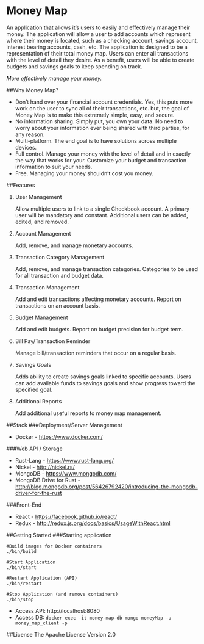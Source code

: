 # Money Map
An application that allows it’s users to easily and effectively manage their money.  The application will allow a user to add accounts which represent where their money is located, such as a checking account, savings account, interest bearing accounts, cash, etc.  The application is designed to be a representation of their total money map.  Users can enter all transactions with the level of detail they desire.  As a benefit, users will be able to create budgets and savings goals to keep spending on track.

_More effectively manage your money._

##Why Money Map?
+ Don’t hand over your financial account credentials. Yes, this puts more work on the user to sync all of their transactions, etc. but, the goal of Money Map is to make this extremely simple, easy, and secure.
+ No information sharing. Simply put, you own your data.  No need to worry about your information ever being shared with third parties, for any reason.
+ Multi-platform. The end goal is to have solutions across multiple devices.
+ Full control. Manage your money with the level of detail and in exactly the way that works for your. Customize your budget and transaction information to suit your needs.
+ Free. Managing your money shouldn’t cost you money.

##Features
1. User Management

   Allow multiple users to link to a single Checkbook account.  A primary user will be mandatory and constant.  Additional users can be added, edited, and removed.

2. Account Management

   Add, remove, and manage monetary accounts.

3. Transaction Category Management

   Add, remove, and manage transaction categories. Categories to be used for all transaction and budget data.

4. Transaction Management

   Add and edit transactions affecting monetary accounts. Report on transactions on an account basis.

5. Budget Management

   Add and edit budgets. Report on budget precision for budget term.

6. Bill Pay/Transaction Reminder

   Manage bill/transaction reminders that occur on a regular basis.

7. Savings Goals

   Adds ability to create savings goals linked to specific accounts.  Users can add available funds to savings goals and show progress toward the specified goal.

8. Additional Reports

   Add additional useful reports to money map management.

##Stack
###Deployment/Server Management
+ Docker - https://www.docker.com/

###Web API / Storage
+ Rust-Lang - https://www.rust-lang.org/
+ Nickel - http://nickel.rs/
+ MongoDB - https://www.mongodb.com/
+ MongoDB Drive for Rust - http://blog.mongodb.org/post/56426792420/introducing-the-mongodb-driver-for-the-rust

###Front-End
+ React - https://facebook.github.io/react/
+ Redux - http://redux.js.org/docs/basics/UsageWithReact.html

##Getting Started
###Starting application
```
#Build images for Docker containers
./bin/build

#Start Application
./bin/start

#Restart Application (API)
./bin/restart

#Stop Application (and remove containers)
./bin/stop
```
+ Access API: http://localhost:8080
+ Access DB: `docker exec -it money-map-db mongo moneyMap -u money_map_client -p`

##License
The Apache License Version 2.0
